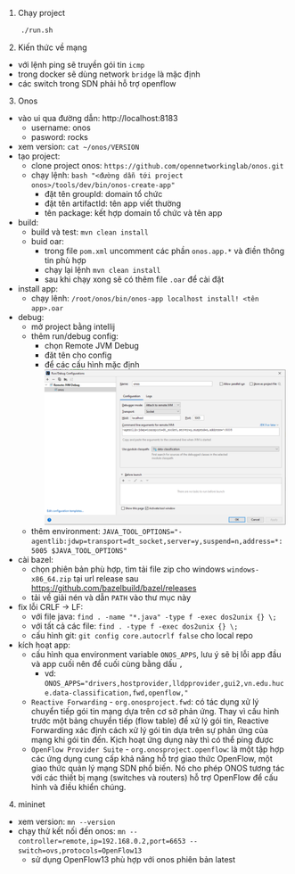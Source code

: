 1. Chạy project
```bash
    ./run.sh
```
2. Kiến thức về mạng
- với lệnh ping sẽ truyền gói tin `icmp`
- trong docker sẽ dùng network `bridge` là mặc định
- các switch trong SDN phải hỗ trợ openflow
3. Onos
- vào ui qua đường dẫn: http://localhost:8183
    - username: onos
    - pasword: rocks
- xem version: `cat ~/onos/VERSION`
- tạo project:
    - clone project onos: `https://github.com/opennetworkinglab/onos.git`
    - chạy lệnh: `bash "<đường dẫn tới project onos>/tools/dev/bin/onos-create-app"`
        - đặt tên groupId: domain tổ chức
        - đặt tên artifactId: tên app viết thường
        - tên package: kết hợp domain tổ chức và tên app
- build:
    - build và test: `mvn clean install`
    - buid oar: 
        - trong file `pom.xml` uncomment các phần `onos.app.*` và điền thông tin phù hợp
        - chạy lại lệnh `mvn clean install`
        - sau khi chạy xong sẽ có thêm file `.oar` để cài đặt
- install app:
    - chạy lênh: `/root/onos/bin/onos-app localhost install! <tên app>.oar`
- debug:
    - mở project bằng intellij
    - thêm run/debug config:
        - chọn Remote JVM Debug
        - đăt tên cho config
        - để các cấu hình mặc định
        ![config-intellij-debug](./assets/config-intellij-remote-debug.png)
    - thêm environment: `JAVA_TOOL_OPTIONS="-agentlib:jdwp=transport=dt_socket,server=y,suspend=n,address=*:5005 $JAVA_TOOL_OPTIONS"`
- cài bazel:
    - chọn phiên bản phù hợp, tìm tải file zip cho windows `windows-x86_64.zip` tại url release sau https://github.com/bazelbuild/bazel/releases
    - tải về giải nén và dẫn `PATH` vào thư mục này
- fix lỗi CRLF -> LF: 
    - với file java: `find . -name "*.java" -type f -exec dos2unix {} \;`
    - với tất cả các file: `find . -type f -exec dos2unix {} \;`
    - cấu hình git: `git config core.autocrlf false` cho local repo
- kích hoạt app:
    - cấu hình qua environment variable `ONOS_APPS`, lưu ý sẽ bị lỗi app đầu và app cuối nên để cuối cùng bằng dấu `,`
        - vd: `ONOS_APPS="drivers,hostprovider,lldpprovider,gui2,vn.edu.huce.data-classification,fwd,openflow,"`
    - `Reactive Forwarding` - `org.onosproject.fwd`: có tác dụng xử lý chuyển tiếp gói tin mạng dựa trên cơ sở phản ứng. Thay vì cấu hình trước một bảng chuyển tiếp (flow table) để xử lý gói tin, Reactive Forwarding xác định cách xử lý gói tin dựa trên sự phản ứng của mạng khi gói tin đến. Kịch hoạt ứng dụng này thì có thể ping được
    - `OpenFlow Provider Suite` - `org.onosproject.openflow`: là một tập hợp các ứng dụng cung cấp khả năng hỗ trợ giao thức OpenFlow, một giao thức quản lý mạng SDN phổ biến. Nó cho phép ONOS tương tác với các thiết bị mạng (switches và routers) hỗ trợ OpenFlow để cấu hình và điều khiển chúng.
4. mininet
- xem version: `mn --version`
- chạy thử kết nối đến onos: `mn --controller=remote,ip=192.168.0.2,port=6653 --switch=ovs,protocols=OpenFlow13`
    - sử dụng OpenFlow13 phù hợp với onos phiên bản latest